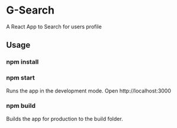 # G-Search
A React App to Search for users profile

## Usage

### npm install

### npm start
Runs the app in the development mode.
Open http://localhost:3000

### npm build
Builds the app for production to the build folder.

